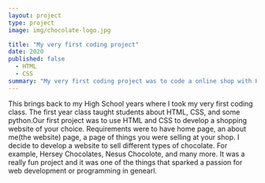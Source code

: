 ```yaml
---
layout: project
type: project
image: img/chocolate-logo.jpg

title: "My very first coding project"
date: 2020
published: false
  - HTML
  - CSS
summary: "My very first coding project was to code a online shop with HTML and CSS."
---
```


This brings back to my High School years where I took my very first coding class. The first year class taught students about HTML, CSS, and some python.Our first project was to use HTML and CSS to develop a shopping website of your choice. Requirements were to have home page, an about me(the website) page, a page of things you were selling at your shop. I decide to develop a website to sell different types of chocolate. For example, Hersey Chocolates, Nesus Chocolote, and many more. It was a really fun project and it was one of the things that sparked a passion for web development or programming in genearl.  
